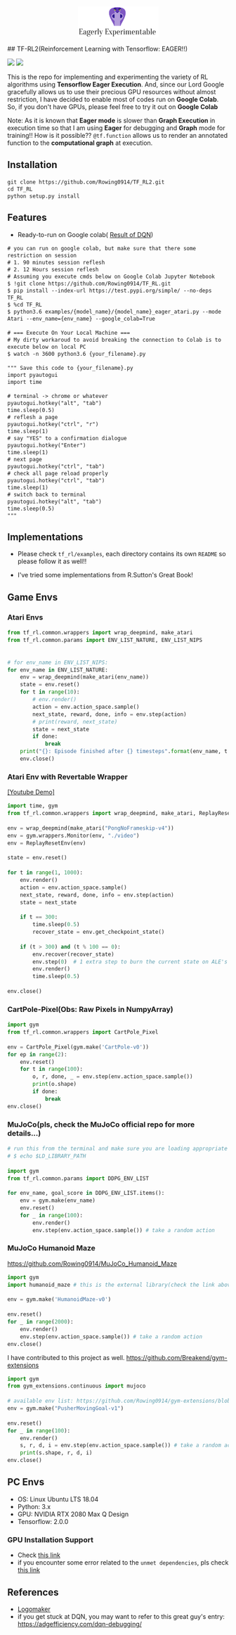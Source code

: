 
<p align="center"><img src="./assets/logo1.png"></p>
## TF-RL2(Reinforcement Learning with Tensorflow: EAGER!!)

[![](https://img.shields.io/badge/TensorFlow-v2.0-blue)](https://github.com/Rowing0914/TF2_RL) [![](https://img.shields.io/badge/Platform-Google%20Colab-lightgrey)](https://github.com/Rowing0914/TF2_RL)

This is the repo for implementing and experimenting the variety of RL algorithms using **Tensorflow Eager Execution**. And, since our Lord Google gracefully allows us to use their precious GPU resources without almost restriction, I have decided to enable most of codes run on **Google Colab**. So, if you don't have GPUs, please feel free to try it out on **Google Colab**

Note: As it is known that **Eager mode** is slower than **Graph Execution** in execution time so that I am using **Eager** for debugging and **Graph** mode for training!! How is it possible?? `@tf.function` allows us to render an annotated function to the **computational graph** at execution.



## Installation

```shell
git clone https://github.com/Rowing0914/TF_RL2.git
cd TF_RL
python setup.py install
```



## Features

- Ready-to-run on Google colab( [Result of DQN](https://github.com/Rowing0914/TF_RL/blob/master/result/DQN/README.md))

```shell
# you can run on google colab, but make sure that there some restriction on session
# 1. 90 minutes session reflesh
# 2. 12 Hours session reflesh
# Assuming you execute cmds below on Google Colab Jupyter Notebook
$ !git clone https://github.com/Rowing0914/TF_RL.git
$ pip install --index-url https://test.pypi.org/simple/ --no-deps TF_RL
$ %cd TF_RL
$ python3.6 examples/{model_name}/{model_name}_eager_atari.py --mode Atari --env_name={env_name} --google_colab=True

# === Execute On Your Local Machine ===
# My dirty workaroud to avoid breaking the connection to Colab is to execute below on local PC
$ watch -n 3600 python3.6 {your_filename}.py

""" Save this code to {your_filename}.py
import pyautogui
import time

# terminal -> chrome or whatever
pyautogui.hotkey("alt", "tab")
time.sleep(0.5)
# reflesh a page
pyautogui.hotkey("ctrl", "r")
time.sleep(1)
# say "YES" to a confirmation dialogue
pyautogui.hotkey("Enter")
time.sleep(1)
# next page
pyautogui.hotkey("ctrl", "tab")
# check all page reload properly
pyautogui.hotkey("ctrl", "tab")
time.sleep(1)
# switch back to terminal
pyautogui.hotkey("alt", "tab")
time.sleep(0.5)
"""
```



## Implementations

- Please check `tf_rl/examples`, each directory contains its own `README` so please follow it as well!!

- I've tried some implementations from R.Sutton's Great Book!




## Game Envs

### Atari Envs

```python
from tf_rl.common.wrappers import wrap_deepmind, make_atari
from tf_rl.common.params import ENV_LIST_NATURE, ENV_LIST_NIPS


# for env_name in ENV_LIST_NIPS:
for env_name in ENV_LIST_NATURE:
    env = wrap_deepmind(make_atari(env_name))
    state = env.reset()
    for t in range(10):
        # env.render()
        action = env.action_space.sample()
        next_state, reward, done, info = env.step(action)
        # print(reward, next_state)
        state = next_state
        if done:
            break
    print("{}: Episode finished after {} timesteps".format(env_name, t + 1))
    env.close()
```

### Atari Env with Revertable Wrapper
[[Youtube Demo]](https://www.youtube.com/watch?v=dAo2jn7ElLk&feature=youtu.be)

```python
import time, gym
from tf_rl.common.wrappers import wrap_deepmind, make_atari, ReplayResetEnv

env = wrap_deepmind(make_atari("PongNoFrameskip-v4"))
env = gym.wrappers.Monitor(env, "./video")
env = ReplayResetEnv(env)

state = env.reset()

for t in range(1, 1000):
    env.render()
    action = env.action_space.sample()
    next_state, reward, done, info = env.step(action)
    state = next_state

    if t == 300:
        time.sleep(0.5)
        recover_state = env.get_checkpoint_state()

    if (t > 300) and (t % 100 == 0):
        env.recover(recover_state)
        env.step(0)  # 1 extra step to burn the current state on ALE's RAM is required!!
        env.render()
        time.sleep(0.5)

env.close()
```

### CartPole-Pixel(Obs: Raw Pixels in NumpyArray)

```python
import gym
from tf_rl.common.wrappers import CartPole_Pixel

env = CartPole_Pixel(gym.make('CartPole-v0'))
for ep in range(2):
	env.reset()
	for t in range(100):
		o, r, done, _ = env.step(env.action_space.sample())
		print(o.shape)
		if done:
			break
env.close()
```

### MuJoCo(pls, check the MuJoCo official repo for more details...)

```python
# run this from the terminal and make sure you are loading appropriate environment variables
# $ echo $LD_LIBRARY_PATH

import gym
from tf_rl.common.params import DDPG_ENV_LIST

for env_name, goal_score in DDPG_ENV_LIST.items():
	env = gym.make(env_name)
	env.reset()
	for _ in range(100):
		env.render()
		env.step(env.action_space.sample()) # take a random action
```

### MuJoCo Humanoid Maze
https://github.com/Rowing0914/MuJoCo_Humanoid_Maze

```python
import gym
import humanoid_maze # this is the external library(check the link above!!)

env = gym.make('HumanoidMaze-v0')

env.reset()
for _ in range(2000):
    env.render()
    env.step(env.action_space.sample()) # take a random action
env.close()

```

I have contributed to this project as well.
https://github.com/Breakend/gym-extensions
```python
import gym
from gym_extensions.continuous import mujoco

# available env list: https://github.com/Rowing0914/gym-extensions/blob/mujoco200/tests/all_tests.py
env = gym.make("PusherMovingGoal-v1")

env.reset()
for _ in range(100):
    env.render()
    s, r, d, i = env.step(env.action_space.sample()) # take a random action
    print(s.shape, r, d, i)
env.close()

```


## PC Envs

- OS: Linux Ubuntu LTS 18.04
- Python: 3.x
- GPU: NVIDIA RTX 2080 Max Q Design
- Tensorflow: 2.0.0



### GPU Installation Support

- Check [this link](https://www.tensorflow.org/install/gpu)
- if you encounter some error related to the `unmet dependencies`, pls check [this link](https://devtalk.nvidia.com/default/topic/1043184/cuda-setup-and-installation/cuda-install-unmet-dependencies-cuda-depends-cuda-10-0-gt-10-0-130-but-it-is-not-going-to-be-installed/post/5362151/#5362151)



## References

- [Logomaker](<https://www.logaster.co.uk/?_ga=2.128584591.2087808828.1559775482-1265517291.1559775482>)
- if you get stuck at DQN, you may want to refer to this great guy's entry: <https://adgefficiency.com/dqn-debugging/>
